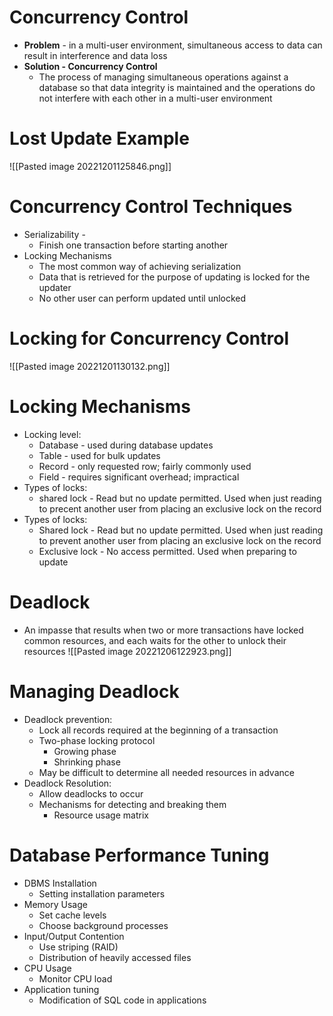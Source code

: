 # Concurrency Control
- **Problem** - in a multi-user environment, simultaneous access to data can result in interference and data loss
- **Solution - Concurrency Control**
	- The process of managing simultaneous operations against a database so that data integrity is maintained and the operations do not interfere with each other in a multi-user environment

# Lost Update Example
![[Pasted image 20221201125846.png]]

# Concurrency Control Techniques
- Serializability - 
	- Finish one transaction before starting another
- Locking Mechanisms
	- The most common way of achieving serialization
	- Data that is retrieved for the purpose of updating is locked for the updater
	- No other user can perform updated until unlocked

# Locking for Concurrency Control
![[Pasted image 20221201130132.png]]

# Locking Mechanisms
- Locking level:
	- Database - used during database updates
	- Table - used for bulk updates
	- Record - only requested row; fairly commonly used
	- Field - requires significant overhead; impractical
- Types of locks:
	- shared lock - Read but no update permitted. Used when just reading to precent another user from placing an exclusive lock on the record
- Types of locks:
	- Shared lock - Read but no update permitted. Used when just reading to prevent another user from placing an exclusive lock on the record
	- Exclusive lock - No access permitted. Used when preparing to update

# Deadlock
- An impasse that results when two or more transactions have locked common resources, and each waits for the other to unlock their resources
![[Pasted image 20221206122923.png]]

# Managing Deadlock
- Deadlock prevention:
	- Lock all records required at the beginning of a transaction
	- Two-phase locking protocol
		- Growing phase
		- Shrinking phase
	- May be difficult to determine all needed resources in advance
- Deadlock Resolution:
	- Allow deadlocks to occur
	- Mechanisms for detecting and breaking them
		- Resource usage matrix

# Database Performance Tuning
- DBMS Installation
	- Setting installation parameters
- Memory Usage
	- Set cache levels
	- Choose background processes
- Input/Output Contention
	- Use striping (RAID)
	- Distribution of heavily accessed files
- CPU Usage
	- Monitor CPU load
- Application tuning
	- Modification of SQL code in applications